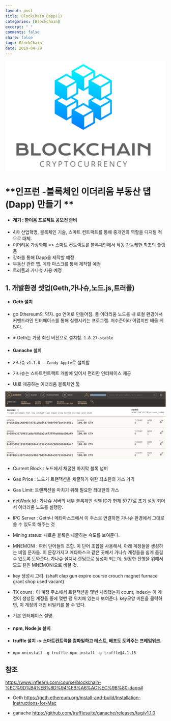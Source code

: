 ```yaml
---
layout: post
title: BlockChain_Dapp(1)
categories: [BlockChain]
excerpt: " "
comments: false
share: false
tags: BlockChain
date: 2019-04-29
---
```


![No Image](../assets/logo/BlockChain.png)

# **인프런 -블록체인 이더리움 부동산 댑(Dapp) 만들기 **

- #### 계기 : 한이음 프로젝트 공모전 준비
-	4차 산업혁명, 블록체인 기술, 스마트 컨트랙트를 통해 중개인의 역할을 디지털 적으로 대체. 
-	이더리움 가상화폐 => 스마트 컨트랙트를 블록체인에서 작동 가능케한 최초의 플랫폼
-	강좌를 통해 Dapp을 제작할 예정
-	부동산 관련 앱. 메타 마스크를 통해 제작할 예정
-	트러플과 가나슈 사용 예정

## 1. 개발환경 셋업(Geth,가나슈,노드.js,트러플)
- #### Geth 설치
- go Ethereum의 약자. go 언어로 만들어짐. 풀 이더리움 노드를 내 로컬 환경에서 커맨드라인 인터페이스를 통해 실행시키는 프로그램. 저수준이라 어렵지만 배울 게 많다.
- ※ Geth는 가장 최신 버전으로 설치함. `1.8.27-stable`


- #### Ganache 설치
- 가나슈 `v1.1.0 - Candy Apple`로 설치함
- 가나슈는 스마트컨트랙트 개발에 있어서 편리한 인터페이스 제공
- UI로 제공하는 이더리움 블록체인 툴
 
![No Image](../assets/posts/20190429/1.png)
- Current Block : 노드에서 채굴한 마지막 블록 넘버
- Gas Price : 노드가 트랜잭션을 채굴하기 위한 최소한의 가스 가격
- Gas Limit: 트랜잭션을 마치기 위해 필요한 최대한의 가스 
- netWork Id : 가나슈 서버의 내부 블록체인 식별 ID가 현재 5777로 초기 설정 되어서 이더리움 노드를 실행함.
- IPC Server : Geth나 메타마스크에서 이 주소로 연결하면 가나슈 환경에서 그대로 쓸 수 있도록 해주는 것
- Mining status: 새로운 블록은 채굴하는 속도를 보여준다.
- MNEMONI : 여러 단어들의 조합. 이 단어 조합을 사용해서, 아래 계정들을 생성하는 비밀 문자들. 이 문장가지고 메타마스크 같은 곳에서 가나슈 계정들을 쉽게 옮길 수 있도록 도와준다. 가나슈 설치시 랜덤으로 생성이 되는데, 원활한 진행을 위해서 모드 같은 MNEMONI으로 바꿀 것.
- key 생성시 고려. (shaft clap gun expire course crouch magnet furnace grant shop used vacant)
- TX count : 이 계정 주소에서 트랜잭션을 몇번 처리했는지 count, index는 이 계정이 생성된 계정들 중에 몇번 쨍 위치해 있는지 보여준다. key모양 버튼을 클릭하면, 이 계정의 개인 비밀키를 볼 수 있다.
- 기본 인터페이스 설명.

- #### npm, Node js 설치

- #### truffle 설치 -> 스마트컨트랙을 컴파일하고 테스트, 배포도 도와주는 프레임워크.
-	`npm uninstall -g truffle npm install -g truffle@4.1.15`







## 참조
<https://www.inflearn.com/course/blockchain-%EC%9D%B4%EB%8D%94%EB%A6%AC%EC%9B%80-dapp#>

-	Geth
<https://geth.ethereum.org/install-and-build/Installation-Instructions-for-Mac>

-	ganache
<https://github.com/trufflesuite/ganache/releases/tag/v1.1.0>